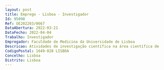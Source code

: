 ```yaml
--- 
layout: post
title: Emprego - Lisboa - Investigador
Id: 95098
Ref: OE202203/0667
DataAbertura: 2022-03-21
DataFecho: 2022-04-04
Trabalho: Investigador
Empregador: Faculdade de Medicina da Universidade de Lisboa
Descricao: Atividades de investigação científica na área científica de Cardiologia
CodigoPostal: 1649-028 LISBOA
Concelho: Lisboa
Distrito: Lisboa
--- 
```

